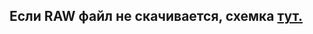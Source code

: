 ## Если RAW файл не скачивается, схемка [тут.](https://app.diagrams.net/#HLeft1k%2FTest-assignment%2Fmain%2FDocs%2Fdoc2.drawio)